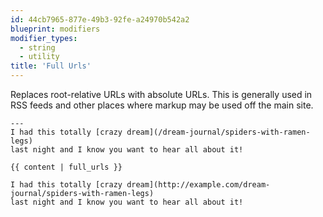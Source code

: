 ```yaml
---
id: 44cb7965-877e-49b3-92fe-a24970b542a2
blueprint: modifiers
modifier_types:
  - string
  - utility
title: 'Full Urls'
---
```

Replaces root-relative URLs with absolute URLs. This is generally used in RSS feeds and other places where markup may be used off the main site.

```.language-markdown
---
I had this totally [crazy dream](/dream-journal/spiders-with-ramen-legs)
last night and I know you want to hear all about it!
```

```
{{ content | full_urls }}
```

```.language-output
I had this totally [crazy dream](http://example.com/dream-journal/spiders-with-ramen-legs)
last night and I know you want to hear all about it!
```
